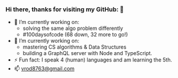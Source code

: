 ### Hi there, thanks for visiting my GitHub: 👋

- 🔭 I’m currently working on:
  + solving the same algo problem differently
  + #100daysofcode (68 down, 32 more to go!)
- 🌱 I’m currently working on: 
  + mastering CS algorithms & Data Structures
  + building a GraphQL server with Node and TypeScript. 
- ⚡ Fun fact: I speak 4 (human) languages and am learning the 5th.
- 📫 vrod8763@gmail.com 
